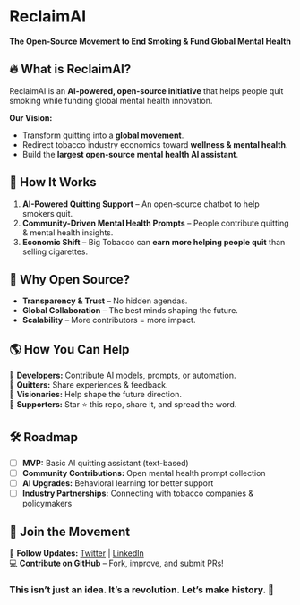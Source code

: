 # ReclaimAI
**The Open-Source Movement to End Smoking & Fund Global Mental Health**  

## 🔥 What is ReclaimAI?  
ReclaimAI is an **AI-powered, open-source initiative** that helps people quit smoking while funding global mental health innovation.  

**Our Vision:**  
- Transform quitting into a **global movement**.  
- Redirect tobacco industry economics toward **wellness & mental health**.  
- Build the **largest open-source mental health AI assistant**.  

## 🤝 How It Works  
1. **AI-Powered Quitting Support** – An open-source chatbot to help smokers quit.  
2. **Community-Driven Mental Health Prompts** – People contribute quitting & mental health insights.  
3. **Economic Shift** – Big Tobacco can **earn more helping people quit** than selling cigarettes.  

## 🚀 Why Open Source?  
- **Transparency & Trust** – No hidden agendas.  
- **Global Collaboration** – The best minds shaping the future.  
- **Scalability** – More contributors = more impact.  

## 🌎 How You Can Help  
🔹 **Developers:** Contribute AI models, prompts, or automation.  
🔹 **Quitters:** Share experiences & feedback.  
🔹 **Visionaries:** Help shape the future direction.  
🔹 **Supporters:** Star ⭐ this repo, share it, and spread the word.  

## 🛠 Roadmap  
- [ ] **MVP:** Basic AI quitting assistant (text-based)  
- [ ] **Community Contributions:** Open mental health prompt collection  
- [ ] **AI Upgrades:** Behavioral learning for better support  
- [ ] **Industry Partnerships:** Connecting with tobacco companies & policymakers  

## 📢 Join the Movement  
💬 **Follow Updates:** [Twitter](https://twitter.com/) | [LinkedIn](https://linkedin.com/)  
💻 **Contribute on GitHub** – Fork, improve, and submit PRs!  

### **This isn’t just an idea. It’s a revolution. Let’s make history. 🚀**  
